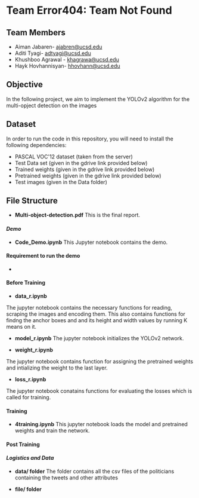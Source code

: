 # Team Error404: Team Not Found

## Team Members
* Aiman Jabaren- ajabren@ucsd.edu
* Aditi Tyagi- adtyagi@ucsd.edu
* Khushboo Agrawal - khagrawa@ucsd.edu
* Hayk Hovhannisyan- hhovhann@ucsd.edu

## Objective
In the following project, we aim to implement the YOLOv2 algorithm for the multi-opject detection on the images

## Dataset
In order to run the code in this repository, you will need to install the following dependencies:
* PASCAL VOC'12 dataset (taken from the server)
* Test Data set (given in the gdrive link provided below)
* Trained weights (given in the gdrive link provided below)
* Pretrained weights (given in the gdrive link provided below)
* Test images (given in the Data folder)

## File Structure

* **Multi-object-detection.pdf**
This is the final report. 

#### _Demo_
* **Code_Demo.ipynb**
This Jupyter notebook contains the demo.  

#### Requirement to run the demo 
* 

#### Before Training 
* **data_r.ipynb**

The jupyter notebook contains the necessary functions for reading, scraping the images and encoding them. This also contains functions for findng the anchor boxes and and its height and width values by running K means on it.

* **model_r.ipynb**
The jupyter notebook initializes the YOLOv2 network.

* **weight_r.ipynb**

The jupyter notebook contains function for assigning the pretrained weights and intializing the weight to the last layer.

* **loss_r.ipynb**

The jupyter notebook conatains functions for evaluating the losses which is called for training.

#### Training
* **4training.ipynb**
This jupyter notebook loads the model and pretrained weights and train the network. 

#### Post Training


#### _Logistics and Data_

* **data/ folder**
The folder contains all the csv files of the politicians containing the tweets and other attributes

* **file/ folder**
